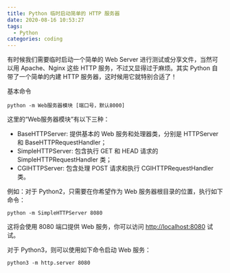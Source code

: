 ```yaml
---
title: Python 临时启动简单的 HTTP 服务器
date: 2020-08-16 10:53:27
tags:
  - Python
categories: coding
---
```


有时候我们需要临时启动一个简单的 Web Server 进行测试或分享文件，当然可以用 Apache、Nginx 这些 HTTP 服务，不过又显得过于麻烦。其实 Python 自带了一个简单的内建 HTTP 服务器，这时候用它就特别合适了！

基本命令

```shell
python -m Web服务器模块 [端口号，默认8000]
```

这里的“Web服务器模块”有以下三种：

- BaseHTTPServer: 提供基本的 Web 服务和处理器类，分别是 HTTPServer 和 BaseHTTPRequestHandler；
- SimpleHTTPServer: 包含执行 GET 和 HEAD 请求的 SimpleHTTPRequestHandler 类；
- CGIHTTPServer: 包含处理 POST 请求和执行 CGIHTTPRequestHandler 类。

例如：对于 Python2，只需要在你希望作为 Web 服务器根目录的位置，执行如下命令：

```shell
python -m SimpleHTTPServer 8080
```

这将会使用 8080 端口提供 Web 服务，你可以访问 <http://localhost:8080> 试试。

对于 Python3，则可以使用如下命令启动 Web 服务：

```shell
python3 -m http.server 8080
```


